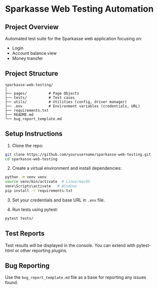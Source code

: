 # Sparkasse Web Testing Automation
 
## Project Overview
Automated test suite for the Sparkasse web application focusing on:
- Login
- Account balance view
- Money transfer

## Project Structure
```
sparkasse-web-testing/
│
├── pages/          # Page Objects
├── tests/          # Test cases
├── utils/          # Utilities (config, driver manager)
├── .env            # Environment variables (credentials, URL)
├── requirements.txt
├── README.md
└── bug_report_template.md
```

## Setup Instructions

1. Clone the repo:
```bash
git clone https://github.com/yourusername/sparkasse-web-testing.git
cd sparkasse-web-testing
```

2. Create a virtual environment and install dependencies:
```bash
python -m venv venv
source venv/bin/activate  # Linux/macOS
venv\Scripts\activate   # Windows
pip install -r requirements.txt
```

3. Set your credentials and base URL in `.env` file.

4. Run tests using pytest:
```bash
pytest tests/
```

## Test Reports
Test results will be displayed in the console. You can extend with pytest-html or other reporting plugins.

## Bug Reporting
Use the `bug_report_template.md` file as a base for reporting any issues found.

